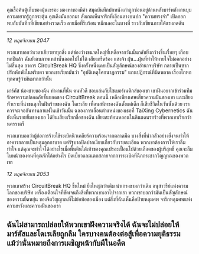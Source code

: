 คุณรื้อค้นตู้เก็บของฝุ่นเขรอะ มองหาของมีค่า สมุดบันทึกปกหนังเก่าถูกซ่อนอยู่ด้านหลังบาร์พลังงานบุบ ความอยากรู้ถูกกระตุ้น คุณดึงมันออกมา สังเกตเห็นจารึกที่เลือนลางบนปก "ความทรงจำ" เปิดออก พบกับบันทึกที่เขียนอย่างรวดเร็ว ลายมือที่รีบร้อน หมึกเลอะในบางที่ ราวกับเขียนภายใต้แรงกดดัน

---

_12 พฤศจิกายน 2047_

พวกเขาบอกว่าเวลาเยียวยาทุกสิ่ง แต่ช่องว่างขนาดใหญ่ที่เหลือจากวันนั้นกลับยิ่งกว้างขึ้นเรื่อยๆ เกือบหกปีแล้ว ฉันยังลบภาพเหล่านั้นออกไปไม่ได้ เสียงกรีดร้อง แสงจ้า ฝุ่น...ฝุ่นที่ทำให้หายใจไม่ออกอย่างไม่สิ้นสุด อาคาร CircuitBreak HQ ซึ่งครั้งหนึ่งเคยเป็นสัญลักษณ์ของอำนาจบริษัท กลายเป็นซากปรักหักพังในพริบตา พวกเขาเรียกมันว่า "อุบัติเหตุโศกนาฏกรรม" แกนปฏิกรณ์ที่ผิดพลาด เรื่องโกหก ทุกคนรู้ว่ามันมากกว่านั้น

มาร์คัส น้องชายของฉัน ทำงานที่นั่น คนหัวดี ชอบเล่นกับไซเบอร์เนติกส์ของเขา เขาฝันอยากเข้าร่วมทีมรักษาความปลอดภัยชั้นยอดของ CircuitBreak ตอนนี้ เหลือเพียงเศษเสี้ยวความฝันของเขา และเสียงหัวเราะที่น่าขนลุกในฝันร้ายของฉัน โดเรเลีย เพื่อนสนิทของฉันตั้งแต่เด็ก ก็เสียชีวิตในวันนั้นด้วย เราควรจะเจอกันทานกาแฟในเช้าวันนั้น ฉลองการเลื่อนตำแหน่งของเธอที่ TaiXing Cybernetics ฉันยังเห็นรอยยิ้มของเธอ ได้ยินเสียงเรียกชื่อของฉัน เสียงสะท้อนหลอนในดินแดนรกร้างที่พวกเขาเรียกว่า นครราตรี

พวกเขาบอกว่าผู้ก่อการร้ายใช้ระเบิดนิวเคลียร์ความร้อนจากตลาดมืด บางสิ่งที่น่ากลัวอย่างยิ่งจนทำให้อาคารกลายเป็นหลุมอุกกาบาต แต่รัฐบาลปิดปากเงียบเกี่ยวกับรายละเอียด พวกเขาต้องการให้เราลืม ทำใจ แต่คุณจะทำใจได้อย่างไรเมื่อพื้นดินใต้เท้าของคุณเปรอะเปื้อนไปด้วยเลือดของผู้บริสุทธิ์ คุณจะลืมใบหน้าของคนที่คุณรักได้อย่างไร บิดเบี้ยวและแตกสลายจากการระเบิดที่ฉีกกระชากวิญญาณของพวกเขา

_12 พฤศจิกายน 2053_

พวกเขาสร้าง CircuitBreak HQ ขึ้นใหม่ ยิ่งใหญ่กว่าเดิม น่าเกรงขามกว่าเดิม อนุสาวรีย์แห่งความโลภของบริษัท เครื่องเตือนใจที่ชัดเจนถึงสิ่งที่พวกเขาเอาไปจากเรา พวกเขาบอกว่ามันเป็นสัญลักษณ์ของความยืดหยุ่น ของจิตวิญญาณที่ไม่ย่อท้อของเมือง แต่สิ่งที่ฉันเห็นคือป้ายหลุมศพ จารึกหลุมศพแห่งความหวังและความฝันของเรา

## ฉันไม่สามารถปล่อยให้พวกเขาฝังความจริงได้ ฉันจะไม่ปล่อยให้มาร์คัสและโดเรเลียถูกลืม ใครบางคนต้องต่อสู้เพื่อความยุติธรรม แม้ว่านั่นหมายถึงการเผชิญหน้ากับผีในอดีต
